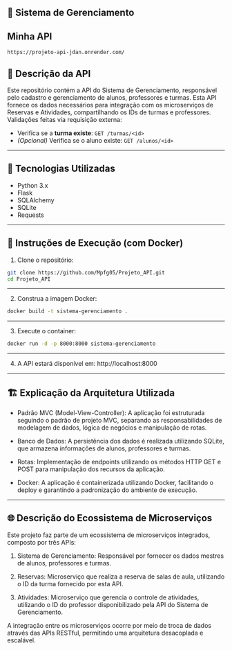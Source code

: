 ## 🏫 Sistema de Gerenciamento

## Minha API

```
https://projeto-api-jdan.onrender.com/
```

## 📝 Descrição da API
Este repositório contém a API do Sistema de Gerenciamento, responsável pelo cadastro e gerenciamento de alunos, professores e turmas. Esta API fornece os dados necessários para integração com os microserviços de Reservas e Atividades, compartilhando os IDs de turmas e professores.
Validações feitas via requisição externa:

- Verifica se a **turma existe**: `GET /turmas/<id>`
- *(Opcional)* Verifica se o aluno existe: `GET /alunos/<id>`

---

## 🚀 Tecnologias Utilizadas

- Python 3.x
- Flask
- SQLAlchemy
- SQLite
- Requests 

---


## 🐳 Instruções de Execução (com Docker)
1. Clone o repositório:
   
```bash
git clone https://github.com/Mpfg05/Projeto_API.git
cd Projeto_API
```
 ---

2. Construa a imagem Docker:

```bash
docker build -t sistema-gerenciamento .
```
---

3. Execute o container:

```bash
docker run -d -p 8000:8000 sistema-gerenciamento
```

---


4. A API estará disponível em:
http://localhost:8000

---


## 🏗️ Explicação da Arquitetura Utilizada

* Padrão MVC (Model-View-Controller):
A aplicação foi estruturada seguindo o padrão de projeto MVC, separando as responsabilidades de modelagem de dados, lógica de negócios e manipulação de rotas.

* Banco de Dados:
A persistência dos dados é realizada utilizando SQLite, que armazena informações de alunos, professores e turmas.

* Rotas:
Implementação de endpoints utilizando os métodos HTTP GET e POST para manipulação dos recursos da aplicação.

* Docker:
A aplicação é containerizada utilizando Docker, facilitando o deploy e garantindo a padronização do ambiente de execução.


---

## 🌐 Descrição do Ecossistema de Microserviços

Este projeto faz parte de um ecossistema de microserviços integrados, composto por três APIs:

1. Sistema de Gerenciamento:
Responsável por fornecer os dados mestres de alunos, professores e turmas.

2. Reservas:
Microserviço que realiza a reserva de salas de aula, utilizando o ID da turma fornecido por esta API.

3. Atividades:
Microserviço que gerencia o controle de atividades, utilizando o ID do professor disponibilizado pela API do Sistema de Gerenciamento.

A integração entre os microserviços ocorre por meio de troca de dados através das APIs RESTful, permitindo uma arquitetura desacoplada e escalável.
